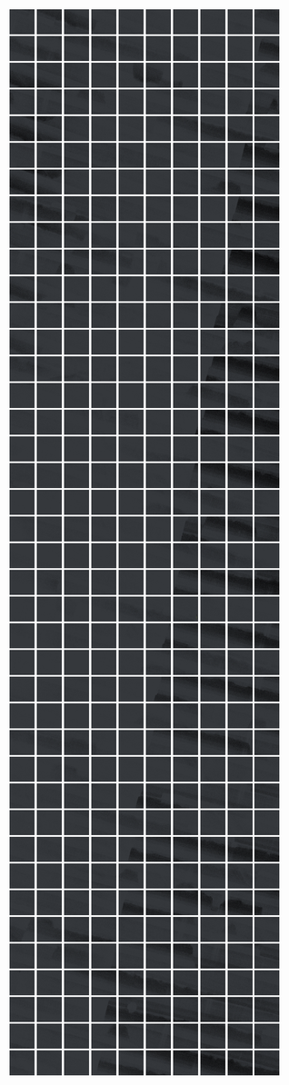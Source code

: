 <html>
<div>
<img src="https://github.com/HakkaTjakka/NL_TILE_MAP/blob/main/18/628/-1060/r.6280.-10600.png" height="44" width="44">
<img src="https://github.com/HakkaTjakka/NL_TILE_MAP/blob/main/18/628/-1060/r.6281.-10600.png" height="44" width="44">
<img src="https://github.com/HakkaTjakka/NL_TILE_MAP/blob/main/18/628/-1060/r.6282.-10600.png" height="44" width="44">
<img src="https://github.com/HakkaTjakka/NL_TILE_MAP/blob/main/18/628/-1060/r.6283.-10600.png" height="44" width="44">
<img src="https://github.com/HakkaTjakka/NL_TILE_MAP/blob/main/18/628/-1060/r.6284.-10600.png" height="44" width="44">
<img src="https://github.com/HakkaTjakka/NL_TILE_MAP/blob/main/18/628/-1060/r.6285.-10600.png" height="44" width="44">
<img src="https://github.com/HakkaTjakka/NL_TILE_MAP/blob/main/18/628/-1060/r.6286.-10600.png" height="44" width="44">
<img src="https://github.com/HakkaTjakka/NL_TILE_MAP/blob/main/18/628/-1060/r.6287.-10600.png" height="44" width="44">
<img src="https://github.com/HakkaTjakka/NL_TILE_MAP/blob/main/18/628/-1060/r.6288.-10600.png" height="44" width="44">
<img src="https://github.com/HakkaTjakka/NL_TILE_MAP/blob/main/18/628/-1060/r.6289.-10600.png" height="44" width="44">
<img src="https://github.com/HakkaTjakka/NL_TILE_MAP/blob/main/18/629/-1060/r.6290.-10600.png" height="44" width="44">
<img src="https://github.com/HakkaTjakka/NL_TILE_MAP/blob/main/18/629/-1060/r.6291.-10600.png" height="44" width="44">
<img src="https://github.com/HakkaTjakka/NL_TILE_MAP/blob/main/18/629/-1060/r.6292.-10600.png" height="44" width="44">
<img src="https://github.com/HakkaTjakka/NL_TILE_MAP/blob/main/18/629/-1060/r.6293.-10600.png" height="44" width="44">
<img src="https://github.com/HakkaTjakka/NL_TILE_MAP/blob/main/18/629/-1060/r.6294.-10600.png" height="44" width="44">
<img src="https://github.com/HakkaTjakka/NL_TILE_MAP/blob/main/18/629/-1060/r.6295.-10600.png" height="44" width="44">
<img src="https://github.com/HakkaTjakka/NL_TILE_MAP/blob/main/18/629/-1060/r.6296.-10600.png" height="44" width="44">
<img src="https://github.com/HakkaTjakka/NL_TILE_MAP/blob/main/18/629/-1060/r.6297.-10600.png" height="44" width="44">
<img src="https://github.com/HakkaTjakka/NL_TILE_MAP/blob/main/18/629/-1060/r.6298.-10600.png" height="44" width="44">
<img src="https://github.com/HakkaTjakka/NL_TILE_MAP/blob/main/18/629/-1060/r.6299.-10600.png" height="44" width="44">
<br>
<img src="https://github.com/HakkaTjakka/NL_TILE_MAP/blob/main/18/628/-1060/r.6280.-10599.png" height="44" width="44">
<img src="https://github.com/HakkaTjakka/NL_TILE_MAP/blob/main/18/628/-1060/r.6281.-10599.png" height="44" width="44">
<img src="https://github.com/HakkaTjakka/NL_TILE_MAP/blob/main/18/628/-1060/r.6282.-10599.png" height="44" width="44">
<img src="https://github.com/HakkaTjakka/NL_TILE_MAP/blob/main/18/628/-1060/r.6283.-10599.png" height="44" width="44">
<img src="https://github.com/HakkaTjakka/NL_TILE_MAP/blob/main/18/628/-1060/r.6284.-10599.png" height="44" width="44">
<img src="https://github.com/HakkaTjakka/NL_TILE_MAP/blob/main/18/628/-1060/r.6285.-10599.png" height="44" width="44">
<img src="https://github.com/HakkaTjakka/NL_TILE_MAP/blob/main/18/628/-1060/r.6286.-10599.png" height="44" width="44">
<img src="https://github.com/HakkaTjakka/NL_TILE_MAP/blob/main/18/628/-1060/r.6287.-10599.png" height="44" width="44">
<img src="https://github.com/HakkaTjakka/NL_TILE_MAP/blob/main/18/628/-1060/r.6288.-10599.png" height="44" width="44">
<img src="https://github.com/HakkaTjakka/NL_TILE_MAP/blob/main/18/628/-1060/r.6289.-10599.png" height="44" width="44">
<img src="https://github.com/HakkaTjakka/NL_TILE_MAP/blob/main/18/629/-1060/r.6290.-10599.png" height="44" width="44">
<img src="https://github.com/HakkaTjakka/NL_TILE_MAP/blob/main/18/629/-1060/r.6291.-10599.png" height="44" width="44">
<img src="https://github.com/HakkaTjakka/NL_TILE_MAP/blob/main/18/629/-1060/r.6292.-10599.png" height="44" width="44">
<img src="https://github.com/HakkaTjakka/NL_TILE_MAP/blob/main/18/629/-1060/r.6293.-10599.png" height="44" width="44">
<img src="https://github.com/HakkaTjakka/NL_TILE_MAP/blob/main/18/629/-1060/r.6294.-10599.png" height="44" width="44">
<img src="https://github.com/HakkaTjakka/NL_TILE_MAP/blob/main/18/629/-1060/r.6295.-10599.png" height="44" width="44">
<img src="https://github.com/HakkaTjakka/NL_TILE_MAP/blob/main/18/629/-1060/r.6296.-10599.png" height="44" width="44">
<img src="https://github.com/HakkaTjakka/NL_TILE_MAP/blob/main/18/629/-1060/r.6297.-10599.png" height="44" width="44">
<img src="https://github.com/HakkaTjakka/NL_TILE_MAP/blob/main/18/629/-1060/r.6298.-10599.png" height="44" width="44">
<img src="https://github.com/HakkaTjakka/NL_TILE_MAP/blob/main/18/629/-1060/r.6299.-10599.png" height="44" width="44">
<br>
<img src="https://github.com/HakkaTjakka/NL_TILE_MAP/blob/main/18/628/-1060/r.6280.-10598.png" height="44" width="44">
<img src="https://github.com/HakkaTjakka/NL_TILE_MAP/blob/main/18/628/-1060/r.6281.-10598.png" height="44" width="44">
<img src="https://github.com/HakkaTjakka/NL_TILE_MAP/blob/main/18/628/-1060/r.6282.-10598.png" height="44" width="44">
<img src="https://github.com/HakkaTjakka/NL_TILE_MAP/blob/main/18/628/-1060/r.6283.-10598.png" height="44" width="44">
<img src="https://github.com/HakkaTjakka/NL_TILE_MAP/blob/main/18/628/-1060/r.6284.-10598.png" height="44" width="44">
<img src="https://github.com/HakkaTjakka/NL_TILE_MAP/blob/main/18/628/-1060/r.6285.-10598.png" height="44" width="44">
<img src="https://github.com/HakkaTjakka/NL_TILE_MAP/blob/main/18/628/-1060/r.6286.-10598.png" height="44" width="44">
<img src="https://github.com/HakkaTjakka/NL_TILE_MAP/blob/main/18/628/-1060/r.6287.-10598.png" height="44" width="44">
<img src="https://github.com/HakkaTjakka/NL_TILE_MAP/blob/main/18/628/-1060/r.6288.-10598.png" height="44" width="44">
<img src="https://github.com/HakkaTjakka/NL_TILE_MAP/blob/main/18/628/-1060/r.6289.-10598.png" height="44" width="44">
<img src="https://github.com/HakkaTjakka/NL_TILE_MAP/blob/main/18/629/-1060/r.6290.-10598.png" height="44" width="44">
<img src="https://github.com/HakkaTjakka/NL_TILE_MAP/blob/main/18/629/-1060/r.6291.-10598.png" height="44" width="44">
<img src="https://github.com/HakkaTjakka/NL_TILE_MAP/blob/main/18/629/-1060/r.6292.-10598.png" height="44" width="44">
<img src="https://github.com/HakkaTjakka/NL_TILE_MAP/blob/main/18/629/-1060/r.6293.-10598.png" height="44" width="44">
<img src="https://github.com/HakkaTjakka/NL_TILE_MAP/blob/main/18/629/-1060/r.6294.-10598.png" height="44" width="44">
<img src="https://github.com/HakkaTjakka/NL_TILE_MAP/blob/main/18/629/-1060/r.6295.-10598.png" height="44" width="44">
<img src="https://github.com/HakkaTjakka/NL_TILE_MAP/blob/main/18/629/-1060/r.6296.-10598.png" height="44" width="44">
<img src="https://github.com/HakkaTjakka/NL_TILE_MAP/blob/main/18/629/-1060/r.6297.-10598.png" height="44" width="44">
<img src="https://github.com/HakkaTjakka/NL_TILE_MAP/blob/main/18/629/-1060/r.6298.-10598.png" height="44" width="44">
<img src="https://github.com/HakkaTjakka/NL_TILE_MAP/blob/main/18/629/-1060/r.6299.-10598.png" height="44" width="44">
<br>
<img src="https://github.com/HakkaTjakka/NL_TILE_MAP/blob/main/18/628/-1060/r.6280.-10597.png" height="44" width="44">
<img src="https://github.com/HakkaTjakka/NL_TILE_MAP/blob/main/18/628/-1060/r.6281.-10597.png" height="44" width="44">
<img src="https://github.com/HakkaTjakka/NL_TILE_MAP/blob/main/18/628/-1060/r.6282.-10597.png" height="44" width="44">
<img src="https://github.com/HakkaTjakka/NL_TILE_MAP/blob/main/18/628/-1060/r.6283.-10597.png" height="44" width="44">
<img src="https://github.com/HakkaTjakka/NL_TILE_MAP/blob/main/18/628/-1060/r.6284.-10597.png" height="44" width="44">
<img src="https://github.com/HakkaTjakka/NL_TILE_MAP/blob/main/18/628/-1060/r.6285.-10597.png" height="44" width="44">
<img src="https://github.com/HakkaTjakka/NL_TILE_MAP/blob/main/18/628/-1060/r.6286.-10597.png" height="44" width="44">
<img src="https://github.com/HakkaTjakka/NL_TILE_MAP/blob/main/18/628/-1060/r.6287.-10597.png" height="44" width="44">
<img src="https://github.com/HakkaTjakka/NL_TILE_MAP/blob/main/18/628/-1060/r.6288.-10597.png" height="44" width="44">
<img src="https://github.com/HakkaTjakka/NL_TILE_MAP/blob/main/18/628/-1060/r.6289.-10597.png" height="44" width="44">
<img src="https://github.com/HakkaTjakka/NL_TILE_MAP/blob/main/18/629/-1060/r.6290.-10597.png" height="44" width="44">
<img src="https://github.com/HakkaTjakka/NL_TILE_MAP/blob/main/18/629/-1060/r.6291.-10597.png" height="44" width="44">
<img src="https://github.com/HakkaTjakka/NL_TILE_MAP/blob/main/18/629/-1060/r.6292.-10597.png" height="44" width="44">
<img src="https://github.com/HakkaTjakka/NL_TILE_MAP/blob/main/18/629/-1060/r.6293.-10597.png" height="44" width="44">
<img src="https://github.com/HakkaTjakka/NL_TILE_MAP/blob/main/18/629/-1060/r.6294.-10597.png" height="44" width="44">
<img src="https://github.com/HakkaTjakka/NL_TILE_MAP/blob/main/18/629/-1060/r.6295.-10597.png" height="44" width="44">
<img src="https://github.com/HakkaTjakka/NL_TILE_MAP/blob/main/18/629/-1060/r.6296.-10597.png" height="44" width="44">
<img src="https://github.com/HakkaTjakka/NL_TILE_MAP/blob/main/18/629/-1060/r.6297.-10597.png" height="44" width="44">
<img src="https://github.com/HakkaTjakka/NL_TILE_MAP/blob/main/18/629/-1060/r.6298.-10597.png" height="44" width="44">
<img src="https://github.com/HakkaTjakka/NL_TILE_MAP/blob/main/18/629/-1060/r.6299.-10597.png" height="44" width="44">
<br>
<img src="https://github.com/HakkaTjakka/NL_TILE_MAP/blob/main/18/628/-1060/r.6280.-10596.png" height="44" width="44">
<img src="https://github.com/HakkaTjakka/NL_TILE_MAP/blob/main/18/628/-1060/r.6281.-10596.png" height="44" width="44">
<img src="https://github.com/HakkaTjakka/NL_TILE_MAP/blob/main/18/628/-1060/r.6282.-10596.png" height="44" width="44">
<img src="https://github.com/HakkaTjakka/NL_TILE_MAP/blob/main/18/628/-1060/r.6283.-10596.png" height="44" width="44">
<img src="https://github.com/HakkaTjakka/NL_TILE_MAP/blob/main/18/628/-1060/r.6284.-10596.png" height="44" width="44">
<img src="https://github.com/HakkaTjakka/NL_TILE_MAP/blob/main/18/628/-1060/r.6285.-10596.png" height="44" width="44">
<img src="https://github.com/HakkaTjakka/NL_TILE_MAP/blob/main/18/628/-1060/r.6286.-10596.png" height="44" width="44">
<img src="https://github.com/HakkaTjakka/NL_TILE_MAP/blob/main/18/628/-1060/r.6287.-10596.png" height="44" width="44">
<img src="https://github.com/HakkaTjakka/NL_TILE_MAP/blob/main/18/628/-1060/r.6288.-10596.png" height="44" width="44">
<img src="https://github.com/HakkaTjakka/NL_TILE_MAP/blob/main/18/628/-1060/r.6289.-10596.png" height="44" width="44">
<img src="https://github.com/HakkaTjakka/NL_TILE_MAP/blob/main/18/629/-1060/r.6290.-10596.png" height="44" width="44">
<img src="https://github.com/HakkaTjakka/NL_TILE_MAP/blob/main/18/629/-1060/r.6291.-10596.png" height="44" width="44">
<img src="https://github.com/HakkaTjakka/NL_TILE_MAP/blob/main/18/629/-1060/r.6292.-10596.png" height="44" width="44">
<img src="https://github.com/HakkaTjakka/NL_TILE_MAP/blob/main/18/629/-1060/r.6293.-10596.png" height="44" width="44">
<img src="https://github.com/HakkaTjakka/NL_TILE_MAP/blob/main/18/629/-1060/r.6294.-10596.png" height="44" width="44">
<img src="https://github.com/HakkaTjakka/NL_TILE_MAP/blob/main/18/629/-1060/r.6295.-10596.png" height="44" width="44">
<img src="https://github.com/HakkaTjakka/NL_TILE_MAP/blob/main/18/629/-1060/r.6296.-10596.png" height="44" width="44">
<img src="https://github.com/HakkaTjakka/NL_TILE_MAP/blob/main/18/629/-1060/r.6297.-10596.png" height="44" width="44">
<img src="https://github.com/HakkaTjakka/NL_TILE_MAP/blob/main/18/629/-1060/r.6298.-10596.png" height="44" width="44">
<img src="https://github.com/HakkaTjakka/NL_TILE_MAP/blob/main/18/629/-1060/r.6299.-10596.png" height="44" width="44">
<br>
<img src="https://github.com/HakkaTjakka/NL_TILE_MAP/blob/main/18/628/-1060/r.6280.-10595.png" height="44" width="44">
<img src="https://github.com/HakkaTjakka/NL_TILE_MAP/blob/main/18/628/-1060/r.6281.-10595.png" height="44" width="44">
<img src="https://github.com/HakkaTjakka/NL_TILE_MAP/blob/main/18/628/-1060/r.6282.-10595.png" height="44" width="44">
<img src="https://github.com/HakkaTjakka/NL_TILE_MAP/blob/main/18/628/-1060/r.6283.-10595.png" height="44" width="44">
<img src="https://github.com/HakkaTjakka/NL_TILE_MAP/blob/main/18/628/-1060/r.6284.-10595.png" height="44" width="44">
<img src="https://github.com/HakkaTjakka/NL_TILE_MAP/blob/main/18/628/-1060/r.6285.-10595.png" height="44" width="44">
<img src="https://github.com/HakkaTjakka/NL_TILE_MAP/blob/main/18/628/-1060/r.6286.-10595.png" height="44" width="44">
<img src="https://github.com/HakkaTjakka/NL_TILE_MAP/blob/main/18/628/-1060/r.6287.-10595.png" height="44" width="44">
<img src="https://github.com/HakkaTjakka/NL_TILE_MAP/blob/main/18/628/-1060/r.6288.-10595.png" height="44" width="44">
<img src="https://github.com/HakkaTjakka/NL_TILE_MAP/blob/main/18/628/-1060/r.6289.-10595.png" height="44" width="44">
<img src="https://github.com/HakkaTjakka/NL_TILE_MAP/blob/main/18/629/-1060/r.6290.-10595.png" height="44" width="44">
<img src="https://github.com/HakkaTjakka/NL_TILE_MAP/blob/main/18/629/-1060/r.6291.-10595.png" height="44" width="44">
<img src="https://github.com/HakkaTjakka/NL_TILE_MAP/blob/main/18/629/-1060/r.6292.-10595.png" height="44" width="44">
<img src="https://github.com/HakkaTjakka/NL_TILE_MAP/blob/main/18/629/-1060/r.6293.-10595.png" height="44" width="44">
<img src="https://github.com/HakkaTjakka/NL_TILE_MAP/blob/main/18/629/-1060/r.6294.-10595.png" height="44" width="44">
<img src="https://github.com/HakkaTjakka/NL_TILE_MAP/blob/main/18/629/-1060/r.6295.-10595.png" height="44" width="44">
<img src="https://github.com/HakkaTjakka/NL_TILE_MAP/blob/main/18/629/-1060/r.6296.-10595.png" height="44" width="44">
<img src="https://github.com/HakkaTjakka/NL_TILE_MAP/blob/main/18/629/-1060/r.6297.-10595.png" height="44" width="44">
<img src="https://github.com/HakkaTjakka/NL_TILE_MAP/blob/main/18/629/-1060/r.6298.-10595.png" height="44" width="44">
<img src="https://github.com/HakkaTjakka/NL_TILE_MAP/blob/main/18/629/-1060/r.6299.-10595.png" height="44" width="44">
<br>
<img src="https://github.com/HakkaTjakka/NL_TILE_MAP/blob/main/18/628/-1060/r.6280.-10594.png" height="44" width="44">
<img src="https://github.com/HakkaTjakka/NL_TILE_MAP/blob/main/18/628/-1060/r.6281.-10594.png" height="44" width="44">
<img src="https://github.com/HakkaTjakka/NL_TILE_MAP/blob/main/18/628/-1060/r.6282.-10594.png" height="44" width="44">
<img src="https://github.com/HakkaTjakka/NL_TILE_MAP/blob/main/18/628/-1060/r.6283.-10594.png" height="44" width="44">
<img src="https://github.com/HakkaTjakka/NL_TILE_MAP/blob/main/18/628/-1060/r.6284.-10594.png" height="44" width="44">
<img src="https://github.com/HakkaTjakka/NL_TILE_MAP/blob/main/18/628/-1060/r.6285.-10594.png" height="44" width="44">
<img src="https://github.com/HakkaTjakka/NL_TILE_MAP/blob/main/18/628/-1060/r.6286.-10594.png" height="44" width="44">
<img src="https://github.com/HakkaTjakka/NL_TILE_MAP/blob/main/18/628/-1060/r.6287.-10594.png" height="44" width="44">
<img src="https://github.com/HakkaTjakka/NL_TILE_MAP/blob/main/18/628/-1060/r.6288.-10594.png" height="44" width="44">
<img src="https://github.com/HakkaTjakka/NL_TILE_MAP/blob/main/18/628/-1060/r.6289.-10594.png" height="44" width="44">
<img src="https://github.com/HakkaTjakka/NL_TILE_MAP/blob/main/18/629/-1060/r.6290.-10594.png" height="44" width="44">
<img src="https://github.com/HakkaTjakka/NL_TILE_MAP/blob/main/18/629/-1060/r.6291.-10594.png" height="44" width="44">
<img src="https://github.com/HakkaTjakka/NL_TILE_MAP/blob/main/18/629/-1060/r.6292.-10594.png" height="44" width="44">
<img src="https://github.com/HakkaTjakka/NL_TILE_MAP/blob/main/18/629/-1060/r.6293.-10594.png" height="44" width="44">
<img src="https://github.com/HakkaTjakka/NL_TILE_MAP/blob/main/18/629/-1060/r.6294.-10594.png" height="44" width="44">
<img src="https://github.com/HakkaTjakka/NL_TILE_MAP/blob/main/18/629/-1060/r.6295.-10594.png" height="44" width="44">
<img src="https://github.com/HakkaTjakka/NL_TILE_MAP/blob/main/18/629/-1060/r.6296.-10594.png" height="44" width="44">
<img src="https://github.com/HakkaTjakka/NL_TILE_MAP/blob/main/18/629/-1060/r.6297.-10594.png" height="44" width="44">
<img src="https://github.com/HakkaTjakka/NL_TILE_MAP/blob/main/18/629/-1060/r.6298.-10594.png" height="44" width="44">
<img src="https://github.com/HakkaTjakka/NL_TILE_MAP/blob/main/18/629/-1060/r.6299.-10594.png" height="44" width="44">
<br>
<img src="https://github.com/HakkaTjakka/NL_TILE_MAP/blob/main/18/628/-1060/r.6280.-10593.png" height="44" width="44">
<img src="https://github.com/HakkaTjakka/NL_TILE_MAP/blob/main/18/628/-1060/r.6281.-10593.png" height="44" width="44">
<img src="https://github.com/HakkaTjakka/NL_TILE_MAP/blob/main/18/628/-1060/r.6282.-10593.png" height="44" width="44">
<img src="https://github.com/HakkaTjakka/NL_TILE_MAP/blob/main/18/628/-1060/r.6283.-10593.png" height="44" width="44">
<img src="https://github.com/HakkaTjakka/NL_TILE_MAP/blob/main/18/628/-1060/r.6284.-10593.png" height="44" width="44">
<img src="https://github.com/HakkaTjakka/NL_TILE_MAP/blob/main/18/628/-1060/r.6285.-10593.png" height="44" width="44">
<img src="https://github.com/HakkaTjakka/NL_TILE_MAP/blob/main/18/628/-1060/r.6286.-10593.png" height="44" width="44">
<img src="https://github.com/HakkaTjakka/NL_TILE_MAP/blob/main/18/628/-1060/r.6287.-10593.png" height="44" width="44">
<img src="https://github.com/HakkaTjakka/NL_TILE_MAP/blob/main/18/628/-1060/r.6288.-10593.png" height="44" width="44">
<img src="https://github.com/HakkaTjakka/NL_TILE_MAP/blob/main/18/628/-1060/r.6289.-10593.png" height="44" width="44">
<img src="https://github.com/HakkaTjakka/NL_TILE_MAP/blob/main/18/629/-1060/r.6290.-10593.png" height="44" width="44">
<img src="https://github.com/HakkaTjakka/NL_TILE_MAP/blob/main/18/629/-1060/r.6291.-10593.png" height="44" width="44">
<img src="https://github.com/HakkaTjakka/NL_TILE_MAP/blob/main/18/629/-1060/r.6292.-10593.png" height="44" width="44">
<img src="https://github.com/HakkaTjakka/NL_TILE_MAP/blob/main/18/629/-1060/r.6293.-10593.png" height="44" width="44">
<img src="https://github.com/HakkaTjakka/NL_TILE_MAP/blob/main/18/629/-1060/r.6294.-10593.png" height="44" width="44">
<img src="https://github.com/HakkaTjakka/NL_TILE_MAP/blob/main/18/629/-1060/r.6295.-10593.png" height="44" width="44">
<img src="https://github.com/HakkaTjakka/NL_TILE_MAP/blob/main/18/629/-1060/r.6296.-10593.png" height="44" width="44">
<img src="https://github.com/HakkaTjakka/NL_TILE_MAP/blob/main/18/629/-1060/r.6297.-10593.png" height="44" width="44">
<img src="https://github.com/HakkaTjakka/NL_TILE_MAP/blob/main/18/629/-1060/r.6298.-10593.png" height="44" width="44">
<img src="https://github.com/HakkaTjakka/NL_TILE_MAP/blob/main/18/629/-1060/r.6299.-10593.png" height="44" width="44">
<br>
<img src="https://github.com/HakkaTjakka/NL_TILE_MAP/blob/main/18/628/-1060/r.6280.-10592.png" height="44" width="44">
<img src="https://github.com/HakkaTjakka/NL_TILE_MAP/blob/main/18/628/-1060/r.6281.-10592.png" height="44" width="44">
<img src="https://github.com/HakkaTjakka/NL_TILE_MAP/blob/main/18/628/-1060/r.6282.-10592.png" height="44" width="44">
<img src="https://github.com/HakkaTjakka/NL_TILE_MAP/blob/main/18/628/-1060/r.6283.-10592.png" height="44" width="44">
<img src="https://github.com/HakkaTjakka/NL_TILE_MAP/blob/main/18/628/-1060/r.6284.-10592.png" height="44" width="44">
<img src="https://github.com/HakkaTjakka/NL_TILE_MAP/blob/main/18/628/-1060/r.6285.-10592.png" height="44" width="44">
<img src="https://github.com/HakkaTjakka/NL_TILE_MAP/blob/main/18/628/-1060/r.6286.-10592.png" height="44" width="44">
<img src="https://github.com/HakkaTjakka/NL_TILE_MAP/blob/main/18/628/-1060/r.6287.-10592.png" height="44" width="44">
<img src="https://github.com/HakkaTjakka/NL_TILE_MAP/blob/main/18/628/-1060/r.6288.-10592.png" height="44" width="44">
<img src="https://github.com/HakkaTjakka/NL_TILE_MAP/blob/main/18/628/-1060/r.6289.-10592.png" height="44" width="44">
<img src="https://github.com/HakkaTjakka/NL_TILE_MAP/blob/main/18/629/-1060/r.6290.-10592.png" height="44" width="44">
<img src="https://github.com/HakkaTjakka/NL_TILE_MAP/blob/main/18/629/-1060/r.6291.-10592.png" height="44" width="44">
<img src="https://github.com/HakkaTjakka/NL_TILE_MAP/blob/main/18/629/-1060/r.6292.-10592.png" height="44" width="44">
<img src="https://github.com/HakkaTjakka/NL_TILE_MAP/blob/main/18/629/-1060/r.6293.-10592.png" height="44" width="44">
<img src="https://github.com/HakkaTjakka/NL_TILE_MAP/blob/main/18/629/-1060/r.6294.-10592.png" height="44" width="44">
<img src="https://github.com/HakkaTjakka/NL_TILE_MAP/blob/main/18/629/-1060/r.6295.-10592.png" height="44" width="44">
<img src="https://github.com/HakkaTjakka/NL_TILE_MAP/blob/main/18/629/-1060/r.6296.-10592.png" height="44" width="44">
<img src="https://github.com/HakkaTjakka/NL_TILE_MAP/blob/main/18/629/-1060/r.6297.-10592.png" height="44" width="44">
<img src="https://github.com/HakkaTjakka/NL_TILE_MAP/blob/main/18/629/-1060/r.6298.-10592.png" height="44" width="44">
<img src="https://github.com/HakkaTjakka/NL_TILE_MAP/blob/main/18/629/-1060/r.6299.-10592.png" height="44" width="44">
<br>
<img src="https://github.com/HakkaTjakka/NL_TILE_MAP/blob/main/18/628/-1060/r.6280.-10591.png" height="44" width="44">
<img src="https://github.com/HakkaTjakka/NL_TILE_MAP/blob/main/18/628/-1060/r.6281.-10591.png" height="44" width="44">
<img src="https://github.com/HakkaTjakka/NL_TILE_MAP/blob/main/18/628/-1060/r.6282.-10591.png" height="44" width="44">
<img src="https://github.com/HakkaTjakka/NL_TILE_MAP/blob/main/18/628/-1060/r.6283.-10591.png" height="44" width="44">
<img src="https://github.com/HakkaTjakka/NL_TILE_MAP/blob/main/18/628/-1060/r.6284.-10591.png" height="44" width="44">
<img src="https://github.com/HakkaTjakka/NL_TILE_MAP/blob/main/18/628/-1060/r.6285.-10591.png" height="44" width="44">
<img src="https://github.com/HakkaTjakka/NL_TILE_MAP/blob/main/18/628/-1060/r.6286.-10591.png" height="44" width="44">
<img src="https://github.com/HakkaTjakka/NL_TILE_MAP/blob/main/18/628/-1060/r.6287.-10591.png" height="44" width="44">
<img src="https://github.com/HakkaTjakka/NL_TILE_MAP/blob/main/18/628/-1060/r.6288.-10591.png" height="44" width="44">
<img src="https://github.com/HakkaTjakka/NL_TILE_MAP/blob/main/18/628/-1060/r.6289.-10591.png" height="44" width="44">
<img src="https://github.com/HakkaTjakka/NL_TILE_MAP/blob/main/18/629/-1060/r.6290.-10591.png" height="44" width="44">
<img src="https://github.com/HakkaTjakka/NL_TILE_MAP/blob/main/18/629/-1060/r.6291.-10591.png" height="44" width="44">
<img src="https://github.com/HakkaTjakka/NL_TILE_MAP/blob/main/18/629/-1060/r.6292.-10591.png" height="44" width="44">
<img src="https://github.com/HakkaTjakka/NL_TILE_MAP/blob/main/18/629/-1060/r.6293.-10591.png" height="44" width="44">
<img src="https://github.com/HakkaTjakka/NL_TILE_MAP/blob/main/18/629/-1060/r.6294.-10591.png" height="44" width="44">
<img src="https://github.com/HakkaTjakka/NL_TILE_MAP/blob/main/18/629/-1060/r.6295.-10591.png" height="44" width="44">
<img src="https://github.com/HakkaTjakka/NL_TILE_MAP/blob/main/18/629/-1060/r.6296.-10591.png" height="44" width="44">
<img src="https://github.com/HakkaTjakka/NL_TILE_MAP/blob/main/18/629/-1060/r.6297.-10591.png" height="44" width="44">
<img src="https://github.com/HakkaTjakka/NL_TILE_MAP/blob/main/18/629/-1060/r.6298.-10591.png" height="44" width="44">
<img src="https://github.com/HakkaTjakka/NL_TILE_MAP/blob/main/18/629/-1060/r.6299.-10591.png" height="44" width="44">
<br>
<img src="https://github.com/HakkaTjakka/NL_TILE_MAP/blob/main/18/628/-1059/r.6280.-10590.png" height="44" width="44">
<img src="https://github.com/HakkaTjakka/NL_TILE_MAP/blob/main/18/628/-1059/r.6281.-10590.png" height="44" width="44">
<img src="https://github.com/HakkaTjakka/NL_TILE_MAP/blob/main/18/628/-1059/r.6282.-10590.png" height="44" width="44">
<img src="https://github.com/HakkaTjakka/NL_TILE_MAP/blob/main/18/628/-1059/r.6283.-10590.png" height="44" width="44">
<img src="https://github.com/HakkaTjakka/NL_TILE_MAP/blob/main/18/628/-1059/r.6284.-10590.png" height="44" width="44">
<img src="https://github.com/HakkaTjakka/NL_TILE_MAP/blob/main/18/628/-1059/r.6285.-10590.png" height="44" width="44">
<img src="https://github.com/HakkaTjakka/NL_TILE_MAP/blob/main/18/628/-1059/r.6286.-10590.png" height="44" width="44">
<img src="https://github.com/HakkaTjakka/NL_TILE_MAP/blob/main/18/628/-1059/r.6287.-10590.png" height="44" width="44">
<img src="https://github.com/HakkaTjakka/NL_TILE_MAP/blob/main/18/628/-1059/r.6288.-10590.png" height="44" width="44">
<img src="https://github.com/HakkaTjakka/NL_TILE_MAP/blob/main/18/628/-1059/r.6289.-10590.png" height="44" width="44">
<img src="https://github.com/HakkaTjakka/NL_TILE_MAP/blob/main/18/629/-1059/r.6290.-10590.png" height="44" width="44">
<img src="https://github.com/HakkaTjakka/NL_TILE_MAP/blob/main/18/629/-1059/r.6291.-10590.png" height="44" width="44">
<img src="https://github.com/HakkaTjakka/NL_TILE_MAP/blob/main/18/629/-1059/r.6292.-10590.png" height="44" width="44">
<img src="https://github.com/HakkaTjakka/NL_TILE_MAP/blob/main/18/629/-1059/r.6293.-10590.png" height="44" width="44">
<img src="https://github.com/HakkaTjakka/NL_TILE_MAP/blob/main/18/629/-1059/r.6294.-10590.png" height="44" width="44">
<img src="https://github.com/HakkaTjakka/NL_TILE_MAP/blob/main/18/629/-1059/r.6295.-10590.png" height="44" width="44">
<img src="https://github.com/HakkaTjakka/NL_TILE_MAP/blob/main/18/629/-1059/r.6296.-10590.png" height="44" width="44">
<img src="https://github.com/HakkaTjakka/NL_TILE_MAP/blob/main/18/629/-1059/r.6297.-10590.png" height="44" width="44">
<img src="https://github.com/HakkaTjakka/NL_TILE_MAP/blob/main/18/629/-1059/r.6298.-10590.png" height="44" width="44">
<img src="https://github.com/HakkaTjakka/NL_TILE_MAP/blob/main/18/629/-1059/r.6299.-10590.png" height="44" width="44">
<br>
<img src="https://github.com/HakkaTjakka/NL_TILE_MAP/blob/main/18/628/-1059/r.6280.-10589.png" height="44" width="44">
<img src="https://github.com/HakkaTjakka/NL_TILE_MAP/blob/main/18/628/-1059/r.6281.-10589.png" height="44" width="44">
<img src="https://github.com/HakkaTjakka/NL_TILE_MAP/blob/main/18/628/-1059/r.6282.-10589.png" height="44" width="44">
<img src="https://github.com/HakkaTjakka/NL_TILE_MAP/blob/main/18/628/-1059/r.6283.-10589.png" height="44" width="44">
<img src="https://github.com/HakkaTjakka/NL_TILE_MAP/blob/main/18/628/-1059/r.6284.-10589.png" height="44" width="44">
<img src="https://github.com/HakkaTjakka/NL_TILE_MAP/blob/main/18/628/-1059/r.6285.-10589.png" height="44" width="44">
<img src="https://github.com/HakkaTjakka/NL_TILE_MAP/blob/main/18/628/-1059/r.6286.-10589.png" height="44" width="44">
<img src="https://github.com/HakkaTjakka/NL_TILE_MAP/blob/main/18/628/-1059/r.6287.-10589.png" height="44" width="44">
<img src="https://github.com/HakkaTjakka/NL_TILE_MAP/blob/main/18/628/-1059/r.6288.-10589.png" height="44" width="44">
<img src="https://github.com/HakkaTjakka/NL_TILE_MAP/blob/main/18/628/-1059/r.6289.-10589.png" height="44" width="44">
<img src="https://github.com/HakkaTjakka/NL_TILE_MAP/blob/main/18/629/-1059/r.6290.-10589.png" height="44" width="44">
<img src="https://github.com/HakkaTjakka/NL_TILE_MAP/blob/main/18/629/-1059/r.6291.-10589.png" height="44" width="44">
<img src="https://github.com/HakkaTjakka/NL_TILE_MAP/blob/main/18/629/-1059/r.6292.-10589.png" height="44" width="44">
<img src="https://github.com/HakkaTjakka/NL_TILE_MAP/blob/main/18/629/-1059/r.6293.-10589.png" height="44" width="44">
<img src="https://github.com/HakkaTjakka/NL_TILE_MAP/blob/main/18/629/-1059/r.6294.-10589.png" height="44" width="44">
<img src="https://github.com/HakkaTjakka/NL_TILE_MAP/blob/main/18/629/-1059/r.6295.-10589.png" height="44" width="44">
<img src="https://github.com/HakkaTjakka/NL_TILE_MAP/blob/main/18/629/-1059/r.6296.-10589.png" height="44" width="44">
<img src="https://github.com/HakkaTjakka/NL_TILE_MAP/blob/main/18/629/-1059/r.6297.-10589.png" height="44" width="44">
<img src="https://github.com/HakkaTjakka/NL_TILE_MAP/blob/main/18/629/-1059/r.6298.-10589.png" height="44" width="44">
<img src="https://github.com/HakkaTjakka/NL_TILE_MAP/blob/main/18/629/-1059/r.6299.-10589.png" height="44" width="44">
<br>
<img src="https://github.com/HakkaTjakka/NL_TILE_MAP/blob/main/18/628/-1059/r.6280.-10588.png" height="44" width="44">
<img src="https://github.com/HakkaTjakka/NL_TILE_MAP/blob/main/18/628/-1059/r.6281.-10588.png" height="44" width="44">
<img src="https://github.com/HakkaTjakka/NL_TILE_MAP/blob/main/18/628/-1059/r.6282.-10588.png" height="44" width="44">
<img src="https://github.com/HakkaTjakka/NL_TILE_MAP/blob/main/18/628/-1059/r.6283.-10588.png" height="44" width="44">
<img src="https://github.com/HakkaTjakka/NL_TILE_MAP/blob/main/18/628/-1059/r.6284.-10588.png" height="44" width="44">
<img src="https://github.com/HakkaTjakka/NL_TILE_MAP/blob/main/18/628/-1059/r.6285.-10588.png" height="44" width="44">
<img src="https://github.com/HakkaTjakka/NL_TILE_MAP/blob/main/18/628/-1059/r.6286.-10588.png" height="44" width="44">
<img src="https://github.com/HakkaTjakka/NL_TILE_MAP/blob/main/18/628/-1059/r.6287.-10588.png" height="44" width="44">
<img src="https://github.com/HakkaTjakka/NL_TILE_MAP/blob/main/18/628/-1059/r.6288.-10588.png" height="44" width="44">
<img src="https://github.com/HakkaTjakka/NL_TILE_MAP/blob/main/18/628/-1059/r.6289.-10588.png" height="44" width="44">
<img src="https://github.com/HakkaTjakka/NL_TILE_MAP/blob/main/18/629/-1059/r.6290.-10588.png" height="44" width="44">
<img src="https://github.com/HakkaTjakka/NL_TILE_MAP/blob/main/18/629/-1059/r.6291.-10588.png" height="44" width="44">
<img src="https://github.com/HakkaTjakka/NL_TILE_MAP/blob/main/18/629/-1059/r.6292.-10588.png" height="44" width="44">
<img src="https://github.com/HakkaTjakka/NL_TILE_MAP/blob/main/18/629/-1059/r.6293.-10588.png" height="44" width="44">
<img src="https://github.com/HakkaTjakka/NL_TILE_MAP/blob/main/18/629/-1059/r.6294.-10588.png" height="44" width="44">
<img src="https://github.com/HakkaTjakka/NL_TILE_MAP/blob/main/18/629/-1059/r.6295.-10588.png" height="44" width="44">
<img src="https://github.com/HakkaTjakka/NL_TILE_MAP/blob/main/18/629/-1059/r.6296.-10588.png" height="44" width="44">
<img src="https://github.com/HakkaTjakka/NL_TILE_MAP/blob/main/18/629/-1059/r.6297.-10588.png" height="44" width="44">
<img src="https://github.com/HakkaTjakka/NL_TILE_MAP/blob/main/18/629/-1059/r.6298.-10588.png" height="44" width="44">
<img src="https://github.com/HakkaTjakka/NL_TILE_MAP/blob/main/18/629/-1059/r.6299.-10588.png" height="44" width="44">
<br>
<img src="https://github.com/HakkaTjakka/NL_TILE_MAP/blob/main/18/628/-1059/r.6280.-10587.png" height="44" width="44">
<img src="https://github.com/HakkaTjakka/NL_TILE_MAP/blob/main/18/628/-1059/r.6281.-10587.png" height="44" width="44">
<img src="https://github.com/HakkaTjakka/NL_TILE_MAP/blob/main/18/628/-1059/r.6282.-10587.png" height="44" width="44">
<img src="https://github.com/HakkaTjakka/NL_TILE_MAP/blob/main/18/628/-1059/r.6283.-10587.png" height="44" width="44">
<img src="https://github.com/HakkaTjakka/NL_TILE_MAP/blob/main/18/628/-1059/r.6284.-10587.png" height="44" width="44">
<img src="https://github.com/HakkaTjakka/NL_TILE_MAP/blob/main/18/628/-1059/r.6285.-10587.png" height="44" width="44">
<img src="https://github.com/HakkaTjakka/NL_TILE_MAP/blob/main/18/628/-1059/r.6286.-10587.png" height="44" width="44">
<img src="https://github.com/HakkaTjakka/NL_TILE_MAP/blob/main/18/628/-1059/r.6287.-10587.png" height="44" width="44">
<img src="https://github.com/HakkaTjakka/NL_TILE_MAP/blob/main/18/628/-1059/r.6288.-10587.png" height="44" width="44">
<img src="https://github.com/HakkaTjakka/NL_TILE_MAP/blob/main/18/628/-1059/r.6289.-10587.png" height="44" width="44">
<img src="https://github.com/HakkaTjakka/NL_TILE_MAP/blob/main/18/629/-1059/r.6290.-10587.png" height="44" width="44">
<img src="https://github.com/HakkaTjakka/NL_TILE_MAP/blob/main/18/629/-1059/r.6291.-10587.png" height="44" width="44">
<img src="https://github.com/HakkaTjakka/NL_TILE_MAP/blob/main/18/629/-1059/r.6292.-10587.png" height="44" width="44">
<img src="https://github.com/HakkaTjakka/NL_TILE_MAP/blob/main/18/629/-1059/r.6293.-10587.png" height="44" width="44">
<img src="https://github.com/HakkaTjakka/NL_TILE_MAP/blob/main/18/629/-1059/r.6294.-10587.png" height="44" width="44">
<img src="https://github.com/HakkaTjakka/NL_TILE_MAP/blob/main/18/629/-1059/r.6295.-10587.png" height="44" width="44">
<img src="https://github.com/HakkaTjakka/NL_TILE_MAP/blob/main/18/629/-1059/r.6296.-10587.png" height="44" width="44">
<img src="https://github.com/HakkaTjakka/NL_TILE_MAP/blob/main/18/629/-1059/r.6297.-10587.png" height="44" width="44">
<img src="https://github.com/HakkaTjakka/NL_TILE_MAP/blob/main/18/629/-1059/r.6298.-10587.png" height="44" width="44">
<img src="https://github.com/HakkaTjakka/NL_TILE_MAP/blob/main/18/629/-1059/r.6299.-10587.png" height="44" width="44">
<br>
<img src="https://github.com/HakkaTjakka/NL_TILE_MAP/blob/main/18/628/-1059/r.6280.-10586.png" height="44" width="44">
<img src="https://github.com/HakkaTjakka/NL_TILE_MAP/blob/main/18/628/-1059/r.6281.-10586.png" height="44" width="44">
<img src="https://github.com/HakkaTjakka/NL_TILE_MAP/blob/main/18/628/-1059/r.6282.-10586.png" height="44" width="44">
<img src="https://github.com/HakkaTjakka/NL_TILE_MAP/blob/main/18/628/-1059/r.6283.-10586.png" height="44" width="44">
<img src="https://github.com/HakkaTjakka/NL_TILE_MAP/blob/main/18/628/-1059/r.6284.-10586.png" height="44" width="44">
<img src="https://github.com/HakkaTjakka/NL_TILE_MAP/blob/main/18/628/-1059/r.6285.-10586.png" height="44" width="44">
<img src="https://github.com/HakkaTjakka/NL_TILE_MAP/blob/main/18/628/-1059/r.6286.-10586.png" height="44" width="44">
<img src="https://github.com/HakkaTjakka/NL_TILE_MAP/blob/main/18/628/-1059/r.6287.-10586.png" height="44" width="44">
<img src="https://github.com/HakkaTjakka/NL_TILE_MAP/blob/main/18/628/-1059/r.6288.-10586.png" height="44" width="44">
<img src="https://github.com/HakkaTjakka/NL_TILE_MAP/blob/main/18/628/-1059/r.6289.-10586.png" height="44" width="44">
<img src="https://github.com/HakkaTjakka/NL_TILE_MAP/blob/main/18/629/-1059/r.6290.-10586.png" height="44" width="44">
<img src="https://github.com/HakkaTjakka/NL_TILE_MAP/blob/main/18/629/-1059/r.6291.-10586.png" height="44" width="44">
<img src="https://github.com/HakkaTjakka/NL_TILE_MAP/blob/main/18/629/-1059/r.6292.-10586.png" height="44" width="44">
<img src="https://github.com/HakkaTjakka/NL_TILE_MAP/blob/main/18/629/-1059/r.6293.-10586.png" height="44" width="44">
<img src="https://github.com/HakkaTjakka/NL_TILE_MAP/blob/main/18/629/-1059/r.6294.-10586.png" height="44" width="44">
<img src="https://github.com/HakkaTjakka/NL_TILE_MAP/blob/main/18/629/-1059/r.6295.-10586.png" height="44" width="44">
<img src="https://github.com/HakkaTjakka/NL_TILE_MAP/blob/main/18/629/-1059/r.6296.-10586.png" height="44" width="44">
<img src="https://github.com/HakkaTjakka/NL_TILE_MAP/blob/main/18/629/-1059/r.6297.-10586.png" height="44" width="44">
<img src="https://github.com/HakkaTjakka/NL_TILE_MAP/blob/main/18/629/-1059/r.6298.-10586.png" height="44" width="44">
<img src="https://github.com/HakkaTjakka/NL_TILE_MAP/blob/main/18/629/-1059/r.6299.-10586.png" height="44" width="44">
<br>
<img src="https://github.com/HakkaTjakka/NL_TILE_MAP/blob/main/18/628/-1059/r.6280.-10585.png" height="44" width="44">
<img src="https://github.com/HakkaTjakka/NL_TILE_MAP/blob/main/18/628/-1059/r.6281.-10585.png" height="44" width="44">
<img src="https://github.com/HakkaTjakka/NL_TILE_MAP/blob/main/18/628/-1059/r.6282.-10585.png" height="44" width="44">
<img src="https://github.com/HakkaTjakka/NL_TILE_MAP/blob/main/18/628/-1059/r.6283.-10585.png" height="44" width="44">
<img src="https://github.com/HakkaTjakka/NL_TILE_MAP/blob/main/18/628/-1059/r.6284.-10585.png" height="44" width="44">
<img src="https://github.com/HakkaTjakka/NL_TILE_MAP/blob/main/18/628/-1059/r.6285.-10585.png" height="44" width="44">
<img src="https://github.com/HakkaTjakka/NL_TILE_MAP/blob/main/18/628/-1059/r.6286.-10585.png" height="44" width="44">
<img src="https://github.com/HakkaTjakka/NL_TILE_MAP/blob/main/18/628/-1059/r.6287.-10585.png" height="44" width="44">
<img src="https://github.com/HakkaTjakka/NL_TILE_MAP/blob/main/18/628/-1059/r.6288.-10585.png" height="44" width="44">
<img src="https://github.com/HakkaTjakka/NL_TILE_MAP/blob/main/18/628/-1059/r.6289.-10585.png" height="44" width="44">
<img src="https://github.com/HakkaTjakka/NL_TILE_MAP/blob/main/18/629/-1059/r.6290.-10585.png" height="44" width="44">
<img src="https://github.com/HakkaTjakka/NL_TILE_MAP/blob/main/18/629/-1059/r.6291.-10585.png" height="44" width="44">
<img src="https://github.com/HakkaTjakka/NL_TILE_MAP/blob/main/18/629/-1059/r.6292.-10585.png" height="44" width="44">
<img src="https://github.com/HakkaTjakka/NL_TILE_MAP/blob/main/18/629/-1059/r.6293.-10585.png" height="44" width="44">
<img src="https://github.com/HakkaTjakka/NL_TILE_MAP/blob/main/18/629/-1059/r.6294.-10585.png" height="44" width="44">
<img src="https://github.com/HakkaTjakka/NL_TILE_MAP/blob/main/18/629/-1059/r.6295.-10585.png" height="44" width="44">
<img src="https://github.com/HakkaTjakka/NL_TILE_MAP/blob/main/18/629/-1059/r.6296.-10585.png" height="44" width="44">
<img src="https://github.com/HakkaTjakka/NL_TILE_MAP/blob/main/18/629/-1059/r.6297.-10585.png" height="44" width="44">
<img src="https://github.com/HakkaTjakka/NL_TILE_MAP/blob/main/18/629/-1059/r.6298.-10585.png" height="44" width="44">
<img src="https://github.com/HakkaTjakka/NL_TILE_MAP/blob/main/18/629/-1059/r.6299.-10585.png" height="44" width="44">
<br>
<img src="https://github.com/HakkaTjakka/NL_TILE_MAP/blob/main/18/628/-1059/r.6280.-10584.png" height="44" width="44">
<img src="https://github.com/HakkaTjakka/NL_TILE_MAP/blob/main/18/628/-1059/r.6281.-10584.png" height="44" width="44">
<img src="https://github.com/HakkaTjakka/NL_TILE_MAP/blob/main/18/628/-1059/r.6282.-10584.png" height="44" width="44">
<img src="https://github.com/HakkaTjakka/NL_TILE_MAP/blob/main/18/628/-1059/r.6283.-10584.png" height="44" width="44">
<img src="https://github.com/HakkaTjakka/NL_TILE_MAP/blob/main/18/628/-1059/r.6284.-10584.png" height="44" width="44">
<img src="https://github.com/HakkaTjakka/NL_TILE_MAP/blob/main/18/628/-1059/r.6285.-10584.png" height="44" width="44">
<img src="https://github.com/HakkaTjakka/NL_TILE_MAP/blob/main/18/628/-1059/r.6286.-10584.png" height="44" width="44">
<img src="https://github.com/HakkaTjakka/NL_TILE_MAP/blob/main/18/628/-1059/r.6287.-10584.png" height="44" width="44">
<img src="https://github.com/HakkaTjakka/NL_TILE_MAP/blob/main/18/628/-1059/r.6288.-10584.png" height="44" width="44">
<img src="https://github.com/HakkaTjakka/NL_TILE_MAP/blob/main/18/628/-1059/r.6289.-10584.png" height="44" width="44">
<img src="https://github.com/HakkaTjakka/NL_TILE_MAP/blob/main/18/629/-1059/r.6290.-10584.png" height="44" width="44">
<img src="https://github.com/HakkaTjakka/NL_TILE_MAP/blob/main/18/629/-1059/r.6291.-10584.png" height="44" width="44">
<img src="https://github.com/HakkaTjakka/NL_TILE_MAP/blob/main/18/629/-1059/r.6292.-10584.png" height="44" width="44">
<img src="https://github.com/HakkaTjakka/NL_TILE_MAP/blob/main/18/629/-1059/r.6293.-10584.png" height="44" width="44">
<img src="https://github.com/HakkaTjakka/NL_TILE_MAP/blob/main/18/629/-1059/r.6294.-10584.png" height="44" width="44">
<img src="https://github.com/HakkaTjakka/NL_TILE_MAP/blob/main/18/629/-1059/r.6295.-10584.png" height="44" width="44">
<img src="https://github.com/HakkaTjakka/NL_TILE_MAP/blob/main/18/629/-1059/r.6296.-10584.png" height="44" width="44">
<img src="https://github.com/HakkaTjakka/NL_TILE_MAP/blob/main/18/629/-1059/r.6297.-10584.png" height="44" width="44">
<img src="https://github.com/HakkaTjakka/NL_TILE_MAP/blob/main/18/629/-1059/r.6298.-10584.png" height="44" width="44">
<img src="https://github.com/HakkaTjakka/NL_TILE_MAP/blob/main/18/629/-1059/r.6299.-10584.png" height="44" width="44">
<br>
<img src="https://github.com/HakkaTjakka/NL_TILE_MAP/blob/main/18/628/-1059/r.6280.-10583.png" height="44" width="44">
<img src="https://github.com/HakkaTjakka/NL_TILE_MAP/blob/main/18/628/-1059/r.6281.-10583.png" height="44" width="44">
<img src="https://github.com/HakkaTjakka/NL_TILE_MAP/blob/main/18/628/-1059/r.6282.-10583.png" height="44" width="44">
<img src="https://github.com/HakkaTjakka/NL_TILE_MAP/blob/main/18/628/-1059/r.6283.-10583.png" height="44" width="44">
<img src="https://github.com/HakkaTjakka/NL_TILE_MAP/blob/main/18/628/-1059/r.6284.-10583.png" height="44" width="44">
<img src="https://github.com/HakkaTjakka/NL_TILE_MAP/blob/main/18/628/-1059/r.6285.-10583.png" height="44" width="44">
<img src="https://github.com/HakkaTjakka/NL_TILE_MAP/blob/main/18/628/-1059/r.6286.-10583.png" height="44" width="44">
<img src="https://github.com/HakkaTjakka/NL_TILE_MAP/blob/main/18/628/-1059/r.6287.-10583.png" height="44" width="44">
<img src="https://github.com/HakkaTjakka/NL_TILE_MAP/blob/main/18/628/-1059/r.6288.-10583.png" height="44" width="44">
<img src="https://github.com/HakkaTjakka/NL_TILE_MAP/blob/main/18/628/-1059/r.6289.-10583.png" height="44" width="44">
<img src="https://github.com/HakkaTjakka/NL_TILE_MAP/blob/main/18/629/-1059/r.6290.-10583.png" height="44" width="44">
<img src="https://github.com/HakkaTjakka/NL_TILE_MAP/blob/main/18/629/-1059/r.6291.-10583.png" height="44" width="44">
<img src="https://github.com/HakkaTjakka/NL_TILE_MAP/blob/main/18/629/-1059/r.6292.-10583.png" height="44" width="44">
<img src="https://github.com/HakkaTjakka/NL_TILE_MAP/blob/main/18/629/-1059/r.6293.-10583.png" height="44" width="44">
<img src="https://github.com/HakkaTjakka/NL_TILE_MAP/blob/main/18/629/-1059/r.6294.-10583.png" height="44" width="44">
<img src="https://github.com/HakkaTjakka/NL_TILE_MAP/blob/main/18/629/-1059/r.6295.-10583.png" height="44" width="44">
<img src="https://github.com/HakkaTjakka/NL_TILE_MAP/blob/main/18/629/-1059/r.6296.-10583.png" height="44" width="44">
<img src="https://github.com/HakkaTjakka/NL_TILE_MAP/blob/main/18/629/-1059/r.6297.-10583.png" height="44" width="44">
<img src="https://github.com/HakkaTjakka/NL_TILE_MAP/blob/main/18/629/-1059/r.6298.-10583.png" height="44" width="44">
<img src="https://github.com/HakkaTjakka/NL_TILE_MAP/blob/main/18/629/-1059/r.6299.-10583.png" height="44" width="44">
<br>
<img src="https://github.com/HakkaTjakka/NL_TILE_MAP/blob/main/18/628/-1059/r.6280.-10582.png" height="44" width="44">
<img src="https://github.com/HakkaTjakka/NL_TILE_MAP/blob/main/18/628/-1059/r.6281.-10582.png" height="44" width="44">
<img src="https://github.com/HakkaTjakka/NL_TILE_MAP/blob/main/18/628/-1059/r.6282.-10582.png" height="44" width="44">
<img src="https://github.com/HakkaTjakka/NL_TILE_MAP/blob/main/18/628/-1059/r.6283.-10582.png" height="44" width="44">
<img src="https://github.com/HakkaTjakka/NL_TILE_MAP/blob/main/18/628/-1059/r.6284.-10582.png" height="44" width="44">
<img src="https://github.com/HakkaTjakka/NL_TILE_MAP/blob/main/18/628/-1059/r.6285.-10582.png" height="44" width="44">
<img src="https://github.com/HakkaTjakka/NL_TILE_MAP/blob/main/18/628/-1059/r.6286.-10582.png" height="44" width="44">
<img src="https://github.com/HakkaTjakka/NL_TILE_MAP/blob/main/18/628/-1059/r.6287.-10582.png" height="44" width="44">
<img src="https://github.com/HakkaTjakka/NL_TILE_MAP/blob/main/18/628/-1059/r.6288.-10582.png" height="44" width="44">
<img src="https://github.com/HakkaTjakka/NL_TILE_MAP/blob/main/18/628/-1059/r.6289.-10582.png" height="44" width="44">
<img src="https://github.com/HakkaTjakka/NL_TILE_MAP/blob/main/18/629/-1059/r.6290.-10582.png" height="44" width="44">
<img src="https://github.com/HakkaTjakka/NL_TILE_MAP/blob/main/18/629/-1059/r.6291.-10582.png" height="44" width="44">
<img src="https://github.com/HakkaTjakka/NL_TILE_MAP/blob/main/18/629/-1059/r.6292.-10582.png" height="44" width="44">
<img src="https://github.com/HakkaTjakka/NL_TILE_MAP/blob/main/18/629/-1059/r.6293.-10582.png" height="44" width="44">
<img src="https://github.com/HakkaTjakka/NL_TILE_MAP/blob/main/18/629/-1059/r.6294.-10582.png" height="44" width="44">
<img src="https://github.com/HakkaTjakka/NL_TILE_MAP/blob/main/18/629/-1059/r.6295.-10582.png" height="44" width="44">
<img src="https://github.com/HakkaTjakka/NL_TILE_MAP/blob/main/18/629/-1059/r.6296.-10582.png" height="44" width="44">
<img src="https://github.com/HakkaTjakka/NL_TILE_MAP/blob/main/18/629/-1059/r.6297.-10582.png" height="44" width="44">
<img src="https://github.com/HakkaTjakka/NL_TILE_MAP/blob/main/18/629/-1059/r.6298.-10582.png" height="44" width="44">
<img src="https://github.com/HakkaTjakka/NL_TILE_MAP/blob/main/18/629/-1059/r.6299.-10582.png" height="44" width="44">
<br>
<img src="https://github.com/HakkaTjakka/NL_TILE_MAP/blob/main/18/628/-1059/r.6280.-10581.png" height="44" width="44">
<img src="https://github.com/HakkaTjakka/NL_TILE_MAP/blob/main/18/628/-1059/r.6281.-10581.png" height="44" width="44">
<img src="https://github.com/HakkaTjakka/NL_TILE_MAP/blob/main/18/628/-1059/r.6282.-10581.png" height="44" width="44">
<img src="https://github.com/HakkaTjakka/NL_TILE_MAP/blob/main/18/628/-1059/r.6283.-10581.png" height="44" width="44">
<img src="https://github.com/HakkaTjakka/NL_TILE_MAP/blob/main/18/628/-1059/r.6284.-10581.png" height="44" width="44">
<img src="https://github.com/HakkaTjakka/NL_TILE_MAP/blob/main/18/628/-1059/r.6285.-10581.png" height="44" width="44">
<img src="https://github.com/HakkaTjakka/NL_TILE_MAP/blob/main/18/628/-1059/r.6286.-10581.png" height="44" width="44">
<img src="https://github.com/HakkaTjakka/NL_TILE_MAP/blob/main/18/628/-1059/r.6287.-10581.png" height="44" width="44">
<img src="https://github.com/HakkaTjakka/NL_TILE_MAP/blob/main/18/628/-1059/r.6288.-10581.png" height="44" width="44">
<img src="https://github.com/HakkaTjakka/NL_TILE_MAP/blob/main/18/628/-1059/r.6289.-10581.png" height="44" width="44">
<img src="https://github.com/HakkaTjakka/NL_TILE_MAP/blob/main/18/629/-1059/r.6290.-10581.png" height="44" width="44">
<img src="https://github.com/HakkaTjakka/NL_TILE_MAP/blob/main/18/629/-1059/r.6291.-10581.png" height="44" width="44">
<img src="https://github.com/HakkaTjakka/NL_TILE_MAP/blob/main/18/629/-1059/r.6292.-10581.png" height="44" width="44">
<img src="https://github.com/HakkaTjakka/NL_TILE_MAP/blob/main/18/629/-1059/r.6293.-10581.png" height="44" width="44">
<img src="https://github.com/HakkaTjakka/NL_TILE_MAP/blob/main/18/629/-1059/r.6294.-10581.png" height="44" width="44">
<img src="https://github.com/HakkaTjakka/NL_TILE_MAP/blob/main/18/629/-1059/r.6295.-10581.png" height="44" width="44">
<img src="https://github.com/HakkaTjakka/NL_TILE_MAP/blob/main/18/629/-1059/r.6296.-10581.png" height="44" width="44">
<img src="https://github.com/HakkaTjakka/NL_TILE_MAP/blob/main/18/629/-1059/r.6297.-10581.png" height="44" width="44">
<img src="https://github.com/HakkaTjakka/NL_TILE_MAP/blob/main/18/629/-1059/r.6298.-10581.png" height="44" width="44">
<img src="https://github.com/HakkaTjakka/NL_TILE_MAP/blob/main/18/629/-1059/r.6299.-10581.png" height="44" width="44">
<br>
</div>
</html>
